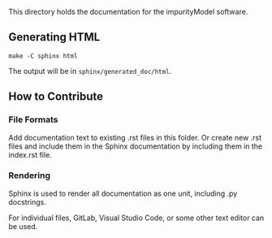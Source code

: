 This directory holds the documentation for the impurityModel software.

## Generating HTML

    make -C sphinx html

The output will be in `sphinx/generated_doc/html`.

## How to Contribute

### File Formats

Add documentation text to existing .rst files in this folder.
Or create new .rst files and include them in the Sphinx documentation by including them
in the index.rst file.

### Rendering

Sphinx is used to render all documentation as one unit, including .py
docstrings.

For individual files, GitLab, Visual Studio Code, or some other text editor
can be used.

